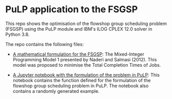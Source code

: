 # PuLP application to the FSGSP

This repo shows the optimisation of the flowshop group scheduling problem (FSGSP) using the PuLP module and IBM's ILOG CPLEX 12.0 solver in Python 3.8.

The repo contains the following files:

* [A mathematical formulation for the FSGSP](https://github.com/scaceres21/pulp_application_fsgsp/blob/main/Mixed-Integer%20Programming%20Model%20for%20the%20FSGSP.ipynb): The Mixed-Integer Programming Model 1 presented by Naderi and Salmasi (2012). This model was proposed to minimise the Total Completion Times of Jobs.

* [A Jupyter notebook with the formulation of the problem in PuLP](https://github.com/scaceres21/pulp_application_fsgsp/blob/main/PuLP%20formulation%20for%20the%20FSGSP.ipynb): This notebook contains the function defined for the formulation of the flowshop group scheduling problem in PuLP. The notebook also contains a randomly generated example.
